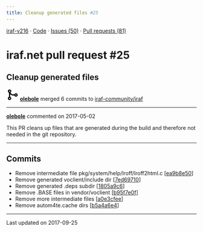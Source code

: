 ```yaml
---
title: Cleanup generated files #25
---
```


[iraf-v216](/iraf-v216) · [Code](https://github.com/iraf-community/iraf/tree/iraf-v216) · [Issues (50)](/iraf-v216/issues) · [Pull requests (81)](/iraf-v216/issues/pulls)

# iraf.net pull request #25
## Cleanup generated files
![merge](git-merge.svg) **[olebole](https://github.com/olebole)** merged 6 commits to [iraf-community/iraf](https://github.com/iraf-community/iraf/)

- - - -

**[olebole](https://github.com/olebole)** commented on 2017-05-02

This PR cleans up files that are generated during the build and therefore not needed in the git repository.
- - - -

## Commits

* Remove intermediate file pkg/system/help/lroff/lroff2html.c [[ea9b8e50](https://github.com/iraf-community/iraf/commit/ea9b8e503289025923591236b3cc74eae20ab6be)]
* Remove generated voclient/include dir [[7ed69710](https://github.com/iraf-community/iraf/commit/7ed69710c1f8a35a963b407ba7ba9447b98e5384)]
* Remove generated .deps subdir [[1805a9c6](https://github.com/iraf-community/iraf/commit/1805a9c61d4638c65d7714ad3cf0421dc44c382d)]
* Remove .BASE files in vendor/voclient [[b95f7e0f](https://github.com/iraf-community/iraf/commit/b95f7e0f625eb90352a8120a71dd59be95e0e9bd)]
* Remove more intermediate files [[a0e3cfee](https://github.com/iraf-community/iraf/commit/a0e3cfeeab4e204a732f4e12fdd1137b7fd06652)]
* Remove autom4te.cache dirs [[b5a4a6e4](https://github.com/iraf-community/iraf/commit/b5a4a6e445e0a1470df6ec9e597e8dcd5fd381cb)]

- - - -

Last updated on 2017-09-25
